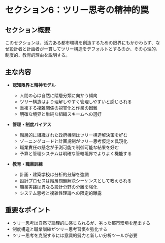 # セクション6：ツリー思考の精神的罠

## セクション概要
このセクションは、活力ある都市環境を創造するための限界にもかかわらず、なぜ設計者と計画者が一貫してツリー構造をデフォルトとするのか、その心理的、制度的、教育的理由を説明する。

## 主な内容
- **認知限界と精神モデル**
  - 人間の心は自然に階層分類に向かう傾向
  - ツリー構造はより理解しやすく管理しやすいと感じられる
  - 重複する複雑関係の視覚化と作業の困難
  - 明確な境界と単純な組織スキームへの選好

- **管理・制度バイアス**
  - 階層的に組織された政府機関はツリー構造解決策を好む
  - ゾーニングコードと計画規制がツリー思考仮定を具現化
  - 職業責任の懸念が予測可能で制御可能な結果を好む
  - 予算と管理システムは明確な管轄境界でよりよく機能する

- **教育・職業訓練**
  - 計画・建築学校は分析的分解を強調
  - 設計プロセスは階層問題解決シーケンスとして教えられる
  - 職業実践は異なる設計分野の分離を強化
  - システム思考と複雑性理論への限定的曝露

## 重要なポイント
- ツリー思考は自然で論理的に感じられるが、劣った都市環境を産出する
- 制度構造と職業訓練がツリー思考習慣を強化する
- ツリー思考を克服するには意識的努力と新しい分析ツールが必要